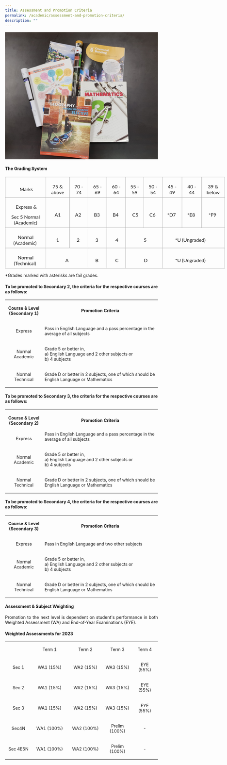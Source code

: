 ```yaml
---
title: Assessment and Promotion Criteria
permalink: /academic/assessment-and-promotion-criteria/
description: ""
---
```

<img src="/images/am.jpg">
<h4><strong>The Grading System</strong></h4>

<table class="MsoNormalTable" border="1" cellspacing="0" cellpadding="0" width="725" style="width:543.65pt;border-collapse:collapse;border:none;mso-border-alt:
 solid #AAAAAA .75pt;mso-yfti-tbllook:1184;mso-padding-alt:0in 0in 0in 0in"><tbody><tr style="mso-yfti-irow:0;mso-yfti-firstrow:yes;height:14.45pt"><td width="145" style="width:108.6pt;border:solid #AAAAAA 1.0pt;mso-border-alt:
  solid #AAAAAA .75pt;padding:5.25pt 5.25pt 5.25pt 5.25pt;height:14.45pt"><p class="MsoNormal" align="center" style="margin-bottom:0in;text-align:center;
  line-height:normal"><span style="font-size:12.0pt;font-family:&quot;Lato&quot;,sans-serif;
  mso-fareast-font-family:&quot;Times New Roman&quot;;mso-bidi-font-family:&quot;Times New Roman&quot;">&nbsp;Marks</span></p></td><td width="76" style="width:57.2pt;border:solid #AAAAAA 1.0pt;border-left:none;
  mso-border-left-alt:solid #AAAAAA .75pt;mso-border-alt:solid #AAAAAA .75pt;
  padding:5.25pt 5.25pt 5.25pt 5.25pt;height:14.45pt"><p class="MsoNormal" align="center" style="margin-bottom:0in;text-align:center;
  line-height:normal"><span style="font-size:12.0pt;font-family:&quot;Lato&quot;,sans-serif;
  mso-fareast-font-family:&quot;Times New Roman&quot;;mso-bidi-font-family:&quot;Times New Roman&quot;">75 &amp; above</span></p></td><td width="61" style="width:45.8pt;border:solid #AAAAAA 1.0pt;border-left:none;
  mso-border-left-alt:solid #AAAAAA .75pt;mso-border-alt:solid #AAAAAA .75pt;
  padding:5.25pt 5.25pt 5.25pt 5.25pt;height:14.45pt"><p class="MsoNormal" align="center" style="margin-bottom:0in;text-align:center;
  line-height:normal"><span style="font-size:12.0pt;font-family:&quot;Lato&quot;,sans-serif;
  mso-fareast-font-family:&quot;Times New Roman&quot;;mso-bidi-font-family:&quot;Times New Roman&quot;">70 - 74</span></p></td><td width="63" style="width:47.2pt;border:solid #AAAAAA 1.0pt;border-left:none;
  mso-border-left-alt:solid #AAAAAA .75pt;mso-border-alt:solid #AAAAAA .75pt;
  padding:5.25pt 5.25pt 5.25pt 5.25pt;height:14.45pt"><p class="MsoNormal" align="center" style="margin-bottom:0in;text-align:center;
  line-height:normal"><span style="font-size:12.0pt;font-family:&quot;Lato&quot;,sans-serif;
  mso-fareast-font-family:&quot;Times New Roman&quot;;mso-bidi-font-family:&quot;Times New Roman&quot;">65 - 69</span></p></td><td width="61" style="width:46.05pt;border:solid #AAAAAA 1.0pt;border-left:
  none;mso-border-left-alt:solid #AAAAAA .75pt;mso-border-alt:solid #AAAAAA .75pt;
  padding:5.25pt 5.25pt 5.25pt 5.25pt;height:14.45pt"><p class="MsoNormal" align="center" style="margin-bottom:0in;text-align:center;
  line-height:normal"><span style="font-size:12.0pt;font-family:&quot;Lato&quot;,sans-serif;
  mso-fareast-font-family:&quot;Times New Roman&quot;;mso-bidi-font-family:&quot;Times New Roman&quot;">60 - 64</span></p></td><td width="60" style="width:44.85pt;border:solid #AAAAAA 1.0pt;border-left:
  none;mso-border-left-alt:solid #AAAAAA .75pt;mso-border-alt:solid #AAAAAA .75pt;
  padding:5.25pt 5.25pt 5.25pt 5.25pt;height:14.45pt"><p class="MsoNormal" align="center" style="margin-bottom:0in;text-align:center;
  line-height:normal"><span style="font-size:12.0pt;font-family:&quot;Lato&quot;,sans-serif;
  mso-fareast-font-family:&quot;Times New Roman&quot;;mso-bidi-font-family:&quot;Times New Roman&quot;">55 - 59</span></p></td><td width="60" style="width:44.85pt;border:solid #AAAAAA 1.0pt;border-left:
  none;mso-border-left-alt:solid #AAAAAA .75pt;mso-border-alt:solid #AAAAAA .75pt;
  padding:5.25pt 5.25pt 5.25pt 5.25pt;height:14.45pt"><p class="MsoNormal" align="center" style="margin-bottom:0in;text-align:center;
  line-height:normal"><span style="font-size:12.0pt;font-family:&quot;Lato&quot;,sans-serif;
  mso-fareast-font-family:&quot;Times New Roman&quot;;mso-bidi-font-family:&quot;Times New Roman&quot;">50 - 54</span></p></td><td width="63" style="width:47.0pt;border:solid #AAAAAA 1.0pt;border-left:none;
  mso-border-left-alt:solid #AAAAAA .75pt;mso-border-alt:solid #AAAAAA .75pt;
  padding:5.25pt 5.25pt 5.25pt 5.25pt;height:14.45pt"><p class="MsoNormal" align="center" style="margin-bottom:0in;text-align:center;
  line-height:normal"><span style="font-size:12.0pt;font-family:&quot;Lato&quot;,sans-serif;
  mso-fareast-font-family:&quot;Times New Roman&quot;;mso-bidi-font-family:&quot;Times New Roman&quot;">45 - 49</span></p></td><td width="62" style="width:46.65pt;border:solid #AAAAAA 1.0pt;border-left:
  none;mso-border-left-alt:solid #AAAAAA .75pt;mso-border-alt:solid #AAAAAA .75pt;
  padding:5.25pt 5.25pt 5.25pt 5.25pt;height:14.45pt"><p class="MsoNormal" align="center" style="margin-bottom:0in;text-align:center;
  line-height:normal"><span style="font-size:12.0pt;font-family:&quot;Lato&quot;,sans-serif;
  mso-fareast-font-family:&quot;Times New Roman&quot;;mso-bidi-font-family:&quot;Times New Roman&quot;">40 - 44</span></p></td><td width="74" style="width:55.35pt;border:solid #AAAAAA 1.0pt;border-left:
  none;mso-border-left-alt:solid #AAAAAA .75pt;mso-border-alt:solid #AAAAAA .75pt;
  padding:5.25pt 5.25pt 5.25pt 5.25pt;height:14.45pt"><p class="MsoNormal" align="center" style="margin-bottom:0in;text-align:center;
  line-height:normal"><span style="font-size:12.0pt;font-family:&quot;Lato&quot;,sans-serif;
  mso-fareast-font-family:&quot;Times New Roman&quot;;mso-bidi-font-family:&quot;Times New Roman&quot;">39 &amp; below</span></p></td></tr><tr style="mso-yfti-irow:1;height:44.95pt"><td style="border:solid #AAAAAA 1.0pt;border-top:none;mso-border-top-alt:
  solid #AAAAAA .75pt;mso-border-alt:solid #AAAAAA .75pt;padding:5.25pt 5.25pt 5.25pt 5.25pt;
  height:44.95pt"><p class="MsoNormal" align="center" style="margin-bottom:0in;text-align:center;
  line-height:normal"><span style="font-size:12.0pt;font-family:&quot;Lato&quot;,sans-serif;
  mso-fareast-font-family:&quot;Times New Roman&quot;;mso-bidi-font-family:&quot;Times New Roman&quot;">&nbsp;Express &amp;</span></p><p class="MsoNormal" align="center" style="margin-bottom:0in;text-align:center;
  line-height:normal"><span style="font-size:12.0pt;font-family:&quot;Lato&quot;,sans-serif;
  mso-fareast-font-family:&quot;Times New Roman&quot;;mso-bidi-font-family:&quot;Times New Roman&quot;">Sec 5 Normal (Academic)</span></p></td><td style="border-top:none;border-left:none;border-bottom:solid #AAAAAA 1.0pt;
  border-right:solid #AAAAAA 1.0pt;mso-border-top-alt:solid #AAAAAA .75pt;
  mso-border-left-alt:solid #AAAAAA .75pt;mso-border-alt:solid #AAAAAA .75pt;
  padding:5.25pt 5.25pt 5.25pt 5.25pt;height:44.95pt"><p class="MsoNormal" align="center" style="margin-bottom:0in;text-align:center;
  line-height:normal"><span style="font-size:12.0pt;font-family:&quot;Lato&quot;,sans-serif;
  mso-fareast-font-family:&quot;Times New Roman&quot;;mso-bidi-font-family:&quot;Times New Roman&quot;">A1</span></p></td><td style="border-top:none;border-left:none;border-bottom:solid #AAAAAA 1.0pt;
  border-right:solid #AAAAAA 1.0pt;mso-border-top-alt:solid #AAAAAA .75pt;
  mso-border-left-alt:solid #AAAAAA .75pt;mso-border-alt:solid #AAAAAA .75pt;
  padding:5.25pt 5.25pt 5.25pt 5.25pt;height:44.95pt"><p class="MsoNormal" align="center" style="margin-bottom:0in;text-align:center;
  line-height:normal"><span style="font-size:12.0pt;font-family:&quot;Lato&quot;,sans-serif;
  mso-fareast-font-family:&quot;Times New Roman&quot;;mso-bidi-font-family:&quot;Times New Roman&quot;">A2&nbsp;</span></p></td><td style="border-top:none;border-left:none;border-bottom:solid #AAAAAA 1.0pt;
  border-right:solid #AAAAAA 1.0pt;mso-border-top-alt:solid #AAAAAA .75pt;
  mso-border-left-alt:solid #AAAAAA .75pt;mso-border-alt:solid #AAAAAA .75pt;
  padding:5.25pt 5.25pt 5.25pt 5.25pt;height:44.95pt"><p class="MsoNormal" align="center" style="margin-bottom:0in;text-align:center;
  line-height:normal"><span style="font-size:12.0pt;font-family:&quot;Lato&quot;,sans-serif;
  mso-fareast-font-family:&quot;Times New Roman&quot;;mso-bidi-font-family:&quot;Times New Roman&quot;">B3&nbsp;</span></p></td><td style="border-top:none;border-left:none;border-bottom:solid #AAAAAA 1.0pt;
  border-right:solid #AAAAAA 1.0pt;mso-border-top-alt:solid #AAAAAA .75pt;
  mso-border-left-alt:solid #AAAAAA .75pt;mso-border-alt:solid #AAAAAA .75pt;
  padding:5.25pt 5.25pt 5.25pt 5.25pt;height:44.95pt"><p class="MsoNormal" align="center" style="margin-bottom:0in;text-align:center;
  line-height:normal"><span style="font-size:12.0pt;font-family:&quot;Lato&quot;,sans-serif;
  mso-fareast-font-family:&quot;Times New Roman&quot;;mso-bidi-font-family:&quot;Times New Roman&quot;">B4&nbsp;</span></p></td><td style="border-top:none;border-left:none;border-bottom:solid #AAAAAA 1.0pt;
  border-right:solid #AAAAAA 1.0pt;mso-border-top-alt:solid #AAAAAA .75pt;
  mso-border-left-alt:solid #AAAAAA .75pt;mso-border-alt:solid #AAAAAA .75pt;
  padding:5.25pt 5.25pt 5.25pt 5.25pt;height:44.95pt"><p class="MsoNormal" align="center" style="margin-bottom:0in;text-align:center;
  line-height:normal"><span style="font-size:12.0pt;font-family:&quot;Lato&quot;,sans-serif;
  mso-fareast-font-family:&quot;Times New Roman&quot;;mso-bidi-font-family:&quot;Times New Roman&quot;">&nbsp;C5</span></p></td><td style="border-top:none;border-left:none;border-bottom:solid #AAAAAA 1.0pt;
  border-right:solid #AAAAAA 1.0pt;mso-border-top-alt:solid #AAAAAA .75pt;
  mso-border-left-alt:solid #AAAAAA .75pt;mso-border-alt:solid #AAAAAA .75pt;
  padding:5.25pt 5.25pt 5.25pt 5.25pt;height:44.95pt"><p class="MsoNormal" align="center" style="margin-bottom:0in;text-align:center;
  line-height:normal"><span style="font-size:12.0pt;font-family:&quot;Lato&quot;,sans-serif;
  mso-fareast-font-family:&quot;Times New Roman&quot;;mso-bidi-font-family:&quot;Times New Roman&quot;">C6&nbsp;</span></p></td><td style="border-top:none;border-left:none;border-bottom:solid #AAAAAA 1.0pt;
  border-right:solid #AAAAAA 1.0pt;mso-border-top-alt:solid #AAAAAA .75pt;
  mso-border-left-alt:solid #AAAAAA .75pt;mso-border-alt:solid #AAAAAA .75pt;
  padding:5.25pt 5.25pt 5.25pt 5.25pt;height:44.95pt"><p class="MsoNormal" align="center" style="margin-bottom:0in;text-align:center;
  line-height:normal"><span style="font-size:12.0pt;font-family:&quot;Lato&quot;,sans-serif;
  mso-fareast-font-family:&quot;Times New Roman&quot;;mso-bidi-font-family:&quot;Times New Roman&quot;">*D7&nbsp;</span></p></td><td style="border-top:none;border-left:none;border-bottom:solid #AAAAAA 1.0pt;
  border-right:solid #AAAAAA 1.0pt;mso-border-top-alt:solid #AAAAAA .75pt;
  mso-border-left-alt:solid #AAAAAA .75pt;mso-border-alt:solid #AAAAAA .75pt;
  padding:5.25pt 5.25pt 5.25pt 5.25pt;height:44.95pt"><p class="MsoNormal" align="center" style="margin-bottom:0in;text-align:center;
  line-height:normal"><span style="font-size:12.0pt;font-family:&quot;Lato&quot;,sans-serif;
  mso-fareast-font-family:&quot;Times New Roman&quot;;mso-bidi-font-family:&quot;Times New Roman&quot;">*E8&nbsp;</span></p></td><td style="border-top:none;border-left:none;border-bottom:solid #AAAAAA 1.0pt;
  border-right:solid #AAAAAA 1.0pt;mso-border-top-alt:solid #AAAAAA .75pt;
  mso-border-left-alt:solid #AAAAAA .75pt;mso-border-alt:solid #AAAAAA .75pt;
  padding:5.25pt 5.25pt 5.25pt 5.25pt;height:44.95pt"><p class="MsoNormal" align="center" style="margin-bottom:0in;text-align:center;
  line-height:normal"><span style="font-size:12.0pt;font-family:&quot;Lato&quot;,sans-serif;
  mso-fareast-font-family:&quot;Times New Roman&quot;;mso-bidi-font-family:&quot;Times New Roman&quot;">*F9&nbsp;</span></p></td></tr><tr style="mso-yfti-irow:2;height:14.45pt"><td style="border:solid #AAAAAA 1.0pt;border-top:none;mso-border-top-alt:
  solid #AAAAAA .75pt;mso-border-alt:solid #AAAAAA .75pt;padding:5.25pt 5.25pt 5.25pt 5.25pt;
  height:14.45pt"><p class="MsoNormal" align="center" style="margin-bottom:0in;text-align:center;
  line-height:normal"><span style="font-size:12.0pt;font-family:&quot;Lato&quot;,sans-serif;
  mso-fareast-font-family:&quot;Times New Roman&quot;;mso-bidi-font-family:&quot;Times New Roman&quot;">Normal (Academic)&nbsp;</span></p></td><td style="border-top:none;border-left:none;border-bottom:solid #AAAAAA 1.0pt;
  border-right:solid #AAAAAA 1.0pt;mso-border-top-alt:solid #AAAAAA .75pt;
  mso-border-left-alt:solid #AAAAAA .75pt;mso-border-alt:solid #AAAAAA .75pt;
  padding:5.25pt 5.25pt 5.25pt 5.25pt;height:14.45pt"><p class="MsoNormal" align="center" style="margin-bottom:0in;text-align:center;
  line-height:normal"><span style="font-size:12.0pt;font-family:&quot;Lato&quot;,sans-serif;
  mso-fareast-font-family:&quot;Times New Roman&quot;;mso-bidi-font-family:&quot;Times New Roman&quot;">1</span></p></td><td style="border-top:none;border-left:none;border-bottom:solid #AAAAAA 1.0pt;
  border-right:solid #AAAAAA 1.0pt;mso-border-top-alt:solid #AAAAAA .75pt;
  mso-border-left-alt:solid #AAAAAA .75pt;mso-border-alt:solid #AAAAAA .75pt;
  padding:5.25pt 5.25pt 5.25pt 5.25pt;height:14.45pt"><p class="MsoNormal" align="center" style="margin-bottom:0in;text-align:center;
  line-height:normal"><span style="font-size:12.0pt;font-family:&quot;Lato&quot;,sans-serif;
  mso-fareast-font-family:&quot;Times New Roman&quot;;mso-bidi-font-family:&quot;Times New Roman&quot;">2&nbsp;</span></p></td><td style="border-top:none;border-left:none;border-bottom:solid #AAAAAA 1.0pt;
  border-right:solid #AAAAAA 1.0pt;mso-border-top-alt:solid #AAAAAA .75pt;
  mso-border-left-alt:solid #AAAAAA .75pt;mso-border-alt:solid #AAAAAA .75pt;
  padding:5.25pt 5.25pt 5.25pt 5.25pt;height:14.45pt"><p class="MsoNormal" align="center" style="margin-bottom:0in;text-align:center;
  line-height:normal"><span style="font-size:12.0pt;font-family:&quot;Lato&quot;,sans-serif;
  mso-fareast-font-family:&quot;Times New Roman&quot;;mso-bidi-font-family:&quot;Times New Roman&quot;">3&nbsp;</span></p></td><td style="border-top:none;border-left:none;border-bottom:solid #AAAAAA 1.0pt;
  border-right:solid #AAAAAA 1.0pt;mso-border-top-alt:solid #AAAAAA .75pt;
  mso-border-left-alt:solid #AAAAAA .75pt;mso-border-alt:solid #AAAAAA .75pt;
  padding:5.25pt 5.25pt 5.25pt 5.25pt;height:14.45pt"><p class="MsoNormal" align="center" style="margin-bottom:0in;text-align:center;
  line-height:normal"><span style="font-size:12.0pt;font-family:&quot;Lato&quot;,sans-serif;
  mso-fareast-font-family:&quot;Times New Roman&quot;;mso-bidi-font-family:&quot;Times New Roman&quot;">&nbsp;4</span></p></td><td colspan="2" style="border-top:none;border-left:none;border-bottom:solid #AAAAAA 1.0pt;
  border-right:solid #AAAAAA 1.0pt;mso-border-top-alt:solid #AAAAAA .75pt;
  mso-border-left-alt:solid #AAAAAA .75pt;mso-border-alt:solid #AAAAAA .75pt;
  padding:5.25pt 5.25pt 5.25pt 5.25pt;height:14.45pt"><p class="MsoNormal" align="center" style="margin-bottom:0in;text-align:center;
  line-height:normal"><span style="font-size:12.0pt;font-family:&quot;Lato&quot;,sans-serif;
  mso-fareast-font-family:&quot;Times New Roman&quot;;mso-bidi-font-family:&quot;Times New Roman&quot;"><span style="mso-spacerun:yes">&nbsp;&nbsp;&nbsp;&nbsp; </span>5&nbsp; &nbsp;</span></p></td><td colspan="3" style="border-top:none;border-left:none;border-bottom:solid #AAAAAA 1.0pt;
  border-right:solid #AAAAAA 1.0pt;mso-border-top-alt:solid #AAAAAA .75pt;
  mso-border-left-alt:solid #AAAAAA .75pt;mso-border-alt:solid #AAAAAA .75pt;
  padding:5.25pt 5.25pt 5.25pt 5.25pt;height:14.45pt"><p class="MsoNormal" align="center" style="margin-bottom:0in;text-align:center;
  line-height:normal"><span style="font-size:12.0pt;font-family:&quot;Lato&quot;,sans-serif;
  mso-fareast-font-family:&quot;Times New Roman&quot;;mso-bidi-font-family:&quot;Times New Roman&quot;">*U (Ungraded)&nbsp; &nbsp; &nbsp;</span></p></td></tr><tr style="mso-yfti-irow:3;mso-yfti-lastrow:yes;height:14.45pt"><td style="border:solid #AAAAAA 1.0pt;border-top:none;mso-border-top-alt:
  solid #AAAAAA .75pt;mso-border-alt:solid #AAAAAA .75pt;padding:5.25pt 5.25pt 5.25pt 5.25pt;
  height:14.45pt"><p class="MsoNormal" align="center" style="margin-bottom:0in;text-align:center;
  line-height:normal"><span style="font-size:12.0pt;font-family:&quot;Lato&quot;,sans-serif;
  mso-fareast-font-family:&quot;Times New Roman&quot;;mso-bidi-font-family:&quot;Times New Roman&quot;">Normal (Technical)&nbsp;</span></p></td><td colspan="2" style="border-top:none;border-left:none;border-bottom:solid #AAAAAA 1.0pt;
  border-right:solid #AAAAAA 1.0pt;mso-border-top-alt:solid #AAAAAA .75pt;
  mso-border-left-alt:solid #AAAAAA .75pt;mso-border-alt:solid #AAAAAA .75pt;
  padding:5.25pt 5.25pt 5.25pt 5.25pt;height:14.45pt"><p class="MsoNormal" align="center" style="margin-bottom:0in;text-align:center;
  line-height:normal"><span style="font-size:12.0pt;font-family:&quot;Lato&quot;,sans-serif;
  mso-fareast-font-family:&quot;Times New Roman&quot;;mso-bidi-font-family:&quot;Times New Roman&quot;">A</span></p></td><td style="border-top:none;border-left:none;border-bottom:solid #AAAAAA 1.0pt;
  border-right:solid #AAAAAA 1.0pt;mso-border-top-alt:solid #AAAAAA .75pt;
  mso-border-left-alt:solid #AAAAAA .75pt;mso-border-alt:solid #AAAAAA .75pt;
  padding:5.25pt 5.25pt 5.25pt 5.25pt;height:14.45pt"><p class="MsoNormal" align="center" style="margin-bottom:0in;text-align:center;
  line-height:normal"><span style="font-size:12.0pt;font-family:&quot;Lato&quot;,sans-serif;
  mso-fareast-font-family:&quot;Times New Roman&quot;;mso-bidi-font-family:&quot;Times New Roman&quot;"><span style="mso-spacerun:yes">&nbsp;</span>B &nbsp;</span></p></td><td style="border-top:none;border-left:none;border-bottom:solid #AAAAAA 1.0pt;
  border-right:solid #AAAAAA 1.0pt;mso-border-top-alt:solid #AAAAAA .75pt;
  mso-border-left-alt:solid #AAAAAA .75pt;mso-border-alt:solid #AAAAAA .75pt;
  padding:0in 0in 0in 0in;height:14.45pt"><p class="MsoNormal" align="center" style="margin-bottom:0in;text-align:center;
  line-height:normal"><span style="font-size:12.0pt;font-family:&quot;Lato&quot;,sans-serif;
  mso-fareast-font-family:&quot;Times New Roman&quot;;mso-bidi-font-family:&quot;Times New Roman&quot;"><span style="mso-spacerun:yes">&nbsp;</span>C</span></p></td><td colspan="2" style="border-top:none;border-left:none;border-bottom:solid #AAAAAA 1.0pt;
  border-right:solid #AAAAAA 1.0pt;mso-border-top-alt:solid #AAAAAA .75pt;
  mso-border-left-alt:solid #AAAAAA .75pt;mso-border-alt:solid #AAAAAA .75pt;
  padding:5.25pt 5.25pt 5.25pt 5.25pt;height:14.45pt"><p class="MsoNormal" align="center" style="margin-bottom:0in;text-align:center;
  line-height:normal"><span style="font-size:12.0pt;font-family:&quot;Lato&quot;,sans-serif;
  mso-fareast-font-family:&quot;Times New Roman&quot;;mso-bidi-font-family:&quot;Times New Roman&quot;">&nbsp; &nbsp;D</span></p></td><td colspan="3" style="border-top:none;border-left:none;border-bottom:solid #AAAAAA 1.0pt;
  border-right:solid #AAAAAA 1.0pt;mso-border-top-alt:solid #AAAAAA .75pt;
  mso-border-left-alt:solid #AAAAAA .75pt;mso-border-alt:solid #AAAAAA .75pt;
  padding:5.25pt 5.25pt 5.25pt 5.25pt;height:14.45pt"><p class="MsoNormal" align="center" style="margin-bottom:0in;text-align:center;
  line-height:normal"><span style="font-size:12.0pt;font-family:&quot;Lato&quot;,sans-serif;
  mso-fareast-font-family:&quot;Times New Roman&quot;;mso-bidi-font-family:&quot;Times New Roman&quot;">&nbsp;*U (Ungraded)&nbsp;&nbsp; &nbsp; &nbsp;</span></p></td></tr></tbody></table>

<p>*Grades marked with asterisks are fail grades.</p>
<h4><strong>To be promoted to Secondary 2, the criteria for the respective courses are as follows: </strong></h4>
<table>
<tbody>	
<tr>
<th style="width: 128.156px; text-align: center;">
<p>Course &amp; Level (Secondary 1)</p>
</th>
<th style="width: 542.844px; text-align: center;">
<p>Promotion Criteria</p>
</th>
</tr>
<tr>
<td style="text-align: center; width: 128.156px;">
<p>Express</p>
</td>
<td style="width: 542.844px;">
<p>Pass in English Language and a pass percentage in the average of all subjects</p>
</td>
</tr>
<tr>
<td style="text-align: center; width: 128.156px;">
<p>Normal Academic</p>
</td>
<td style="width: 542.844px;">
<p>Grade 5 or better in,<br>
	a) English Language and 2 other subjects or<br>
b) 4 subjects
</p>
</td>
</tr>
<tr>
<td style="text-align: center; width: 128.156px;">
<p>Normal Technical</p>
</td>
<td style="width: 542.844px;">
<p>Grade D or better in 2 subjects, one of which should be English Language or Mathematics</p>
</td>
</tr>
</tbody>
</table>

<h4><strong>To be promoted to Secondary 3, the criteria for the respective courses are as follows: </strong></h4>
<table>
<tbody>	
<tr>
<th style="width: 128.156px; text-align: center;">
<p>Course &amp; Level (Secondary 2)</p>
</th>
<th style="width: 542.844px; text-align: center;">
<p>Promotion Criteria</p>
</th>
</tr>
<tr>
<td style="text-align: center; width: 128.156px;">
<p>Express</p>
</td>
<td style="width: 542.844px;">
Pass in English Language and a pass percentage in the average of all subjects<p></p>
</td>
</tr>
<tr>
<td style="text-align: center; width: 128.156px;">
<p>Normal Academic</p>
</td>
<td style="width: 542.844px;">
<p>Grade 5 or better in,<br>
a) English Language and 2 other subjects or<br>
b) 4 subjects
</p>
</td>
</tr>
<tr>
<td style="text-align: center; width: 128.156px;">
<p>Normal Technical</p>
</td>
<td style="width: 542.844px;">
<p>Grade D or better in 2 subjects, one of which should be English Language or Mathematics</p>
</td>
</tr>
</tbody>
</table>

<h4><strong>To be promoted to Secondary 4, the criteria for the respective courses are as follows: </strong></h4>
<table>
<tbody>	
<tr>
<th style="width: 128.156px; text-align: center;">
<p>Course &amp; Level (Secondary 3)</p>
</th>
<th style="width: 542.844px; text-align: center;">
<p>Promotion Criteria</p>
</th>
</tr>
<tr>
<td style="text-align: center; width: 128.156px;">
<p>Express</p>
</td>
<td style="width: 542.844px;">
<p>Pass in English Language and two other subjects</p>
</td>
</tr>
<tr>
<td style="text-align: center; width: 128.156px;">
<p>Normal Academic</p>
</td>
<td style="width: 542.844px;">
<p>Grade 5 or better in,<br>
	a) English Language and 2 other subjects or<br>
b) 4 subjects
</p>
</td>
</tr>
<tr>
<td style="text-align: center; width: 128.156px;">
<p>Normal Technical</p>
</td>
<td style="width: 542.844px;">
<p>Grade D or better in 2 subjects, one of which should be English Language or Mathematics</p>
</td>
</tr>
</tbody>
</table>

<h4><strong>Assessment &amp; Subject Weighting</strong></h4>
<p></p><p align="justify">Promotion to the next level is dependent on student's performance in both Weighted Assessment (WA) and End-of-Year 	Examinations (EYE).</p>
<h4><strong>Weighted Assessments for 2023</strong></h4>
<table>
<tbody>
<tr>
<td width="142" style="text-align: center;">&nbsp;</td>
<td width="143" style="text-align: center;">
<p>Term 1</p>
</td>
<td width="143" style="text-align: center;">
<p>Term 2</p>
</td>
<td width="143" style="text-align: center;">
<p>Term 3</p>
</td>
<td width="143" style="text-align: center;">
<p>Term 4</p>
</td>
</tr>
<tr>
<td width="142" style="text-align: center;">
<p>Sec 1</p>
</td>
<td width="143" style="text-align: center;">
<p>WA1 (15%)</p>
</td>
<td width="143" style="text-align: center;">
<p>WA2 (15%)</p>
</td>
<td width="143" style="text-align: center;">
<p>WA3 (15%)</p>
</td>
<td width="143" style="text-align: center;">
<p>EYE (55%)</p>
</td>
</tr>
<tr>
<td width="142" style="text-align: center;">
<p>Sec 2</p>
</td>
<td width="143" style="text-align: center;">
<p>WA1 (15%)</p>
</td>
<td width="143" style="text-align: center;">
<p>WA2 (15%)</p>
</td>
<td width="143" style="text-align: center;">
<p>WA3 (15%)</p>
</td>
<td width="143" style="text-align: center;">
<p>EYE (55%)</p>
</td>
</tr>
	<tr>
<td width="142" style="text-align: center;">
<p>Sec 3</p>
</td>
<td width="143" style="text-align: center;">
<p>WA1 (15%)</p>
</td>
<td width="143" style="text-align: center;">
<p>WA2 (15%)</p>
</td>
<td width="143" style="text-align: center;">
<p>WA3 (15%)</p>
</td>
<td width="143" style="text-align: center;">
<p>EYE (55%)</p>
</td>
</tr>
<tr>
<td width="142" style="text-align: center;">
<p>Sec4N</p>
</td>
<td width="143" style="text-align: center;">
<p>WA1&nbsp;(100%)</p>
</td>
<td width="143" style="text-align: center;">
<p>WA2&nbsp;(100%)</p>
</td>
<td width="143" style="text-align: center;">
<p>Prelim (100%)</p>
</td>
<td width="143" style="text-align: center;">
<p>-</p>
</td>
</tr>
<tr>
<td width="142" style="text-align: center;">
<p>Sec 4E5N</p>
</td>
<td width="143" style="text-align: center;">
<p>WA1&nbsp;(100%)</p>
</td>
<td width="143" style="text-align: center;">
<p>WA2&nbsp;(100%)</p>
</td>
<td width="143" style="text-align: center;">
<p>Prelim (100%)</p>
</td>
<td width="143" style="text-align: center;">
<p>-</p>
</td>
</tr>
</tbody>
</table>